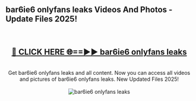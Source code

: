 <h2>bar6ie6 onlyfans leaks Videos And Photos - Update Files 2025!</h2>
<br>
<div align="center">
<h2><a href="https://top-ai-tools.click/QrbHav" rel="nofollow">🔴 CLICK HERE 🌐==►► bar6ie6 onlyfans leaks</a></h2>
<br>
Get bar6ie6 onlyfans leaks and all content. Now you can access all videos and pictures of bar6ie6 onlyfans leaks. New Updated Files 2025!
<br>
<br>
<a href="https://top-ai-tools.click/QrbHav" rel="nofollow" data-target="animated-image.originalLink"><img src="https://i.ibb.co.com/WyWwxjT/player-gif2.gif" alt="bar6ie6 onlyfans leaks" style="max-width: 100%; display: inline-block;" data-target="animated-image.originalImage"></a>
</div>
<br>